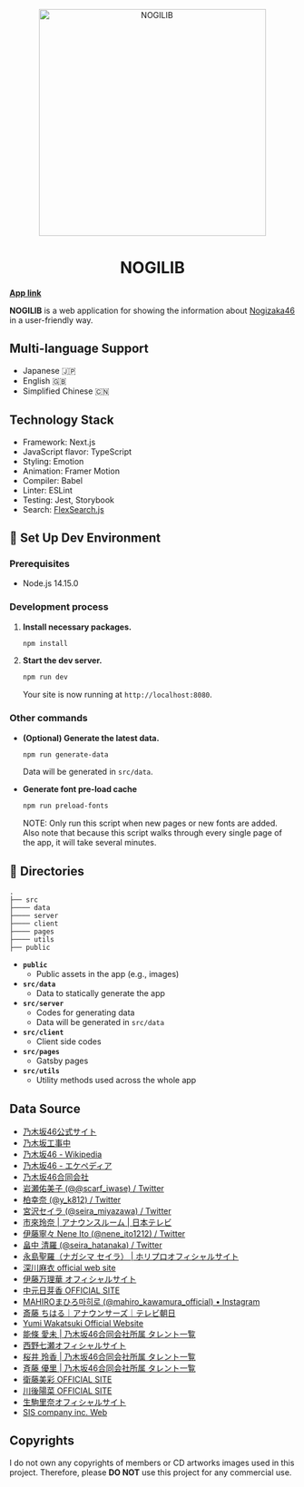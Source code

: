 <p align="center">
  <a href="https://nogilib.com">
    <img alt="NOGILIB" src="https://raw.githubusercontent.com/shawnrivers/nogilib/main/public/images/design/preview.jpg" width="400" />
  </a>
</p>
<h1 align="center">
  NOGILIB
</h1>

**[App link](https://nogilib.com)**

**NOGILIB** is a web application for showing the information about [Nogizaka46](http://www.nogizaka46.com/) in a user-friendly way.

## Multi-language Support

- Japanese 🇯🇵
- English 🇬🇧
- Simplified Chinese 🇨🇳

## Technology Stack

- Framework: Next.js
- JavaScript flavor: TypeScript
- Styling: Emotion
- Animation: Framer Motion
- Compiler: Babel
- Linter: ESLint
- Testing: Jest, Storybook
- Search: [FlexSearch.js](https://github.com/nextapps-de/flexsearch)

## 🚀 Set Up Dev Environment

### Prerequisites

- Node.js 14.15.0

### Development process

1. **Install necessary packages.**

    ```sh
    npm install
    ```

2. **Start the dev server.**

    ```sh
    npm run dev
    ```

    Your site is now running at `http://localhost:8080`.

### Other commands

- **(Optional) Generate the latest data.**

    ```sh
    npm run generate-data
    ```

    Data will be generated in `src/data`.

- **Generate font pre-load cache**

    ```sh
    npm run preload-fonts
    ```

    NOTE: Only run this script when new pages or new fonts are added. Also note that because this script walks through every single page of the app, it will take several minutes.

## 🧐 Directories

    .
    ├── src
    ├──── data
    ├──── server
    ├──── client
    ├──── pages
    ├──── utils
    ├── public

- **`public`**
  - Public assets in the app (e.g., images)
- **`src/data`**
  - Data to statically generate the app
- **`src/server`**
  - Codes for generating data
  - Data will be generated in `src/data`
- **`src/client`**
  - Client side codes
- **`src/pages`**
  - Gatsby pages
- **`src/utils`**
  - Utility methods used across the whole app

## Data Source

- [乃木坂46公式サイト](https://www.nogizaka46.com/)
- [乃木坂工事中](https://tv-aichi.co.jp/nogi-kou/)
- [乃木坂46 - Wikipedia](https://ja.wikipedia.org/wiki/乃木坂46)
- [乃木坂46 - エケペディア](https://48pedia.org/乃木坂46)
- [乃木坂46合同会社](https://n46llc.com/)
- [岩瀬佑美子 (@@scarf_iwase) / Twitter](https://twitter.com/scarf_iwase/)
- [柏幸奈 (@y_k812) / Twitter](https://twitter.com/y_k812/)
- [宮沢セイラ (@seira_miyazawa) / Twitter](https://twitter.com/seira_miyazawa/)
- [市來玲奈 | アナウンスルーム | 日本テレビ](http://www.ntv.co.jp/announcer/profile/r_ichiki.html)
- [伊藤寧々 Nene Ito (@nene_ito1212) / Twitter](https://twitter.com/nene_ito1212)
- [畠中 清羅 (@seira_hatanaka) / Twitter](https://twitter.com/seira_hatanaka)
- [永島聖羅（ナガシマ セイラ） | ホリプロオフィシャルサイト](https://www.horipro.co.jp/nagashimaseira/)
- [深川麻衣 official web site](https://fukagawamai.com/)
- [伊藤万理華 オフィシャルサイト](https://itomarika.com/)
- [中元日芽香 OFFICIAL SITE](https://nakamotohimeka.com/)
- [MAHIROまひろ마히로 (@mahiro_kawamura_official) • Instagram](https://www.instagram.com/mahiro_kawamura_official/)
- [斎藤 ちはる｜アナウンサーズ｜テレビ朝日](https://www.tv-asahi.co.jp/announcer/personal/women/saito/)
- [Yumi Wakatsuki Official Website](https://yumiwakatsuki.com/)
- [能條 愛未 | 乃木坂46合同会社所属 タレント一覧](https://n46llc.com/s/m00/artist/8)
- [西野七瀬オフィシャルサイト](https://nishinonanase.com/)
- [桜井 玲香 | 乃木坂46合同会社所属 タレント一覧](https://n46llc.com/s/m00/artist/11)
- [斉藤 優里 | 乃木坂46合同会社所属 タレント一覧](https://n46llc.com/s/m00/artist/4)
- [衛藤美彩 OFFICIAL SITE](https://etomisa.jp/)
- [川後陽菜 OFFICIAL SITE](https://kawagopro.com/)
- [生駒里奈オフィシャルサイト](https://ikomarina.com/)
- [SIS company inc. Web](http://www.siscompany.com/02manage/49inoue/)

## Copyrights

I do not own any copyrights of members or CD artworks images used in this project.
Therefore, please **DO NOT** use this project for any commercial use.
